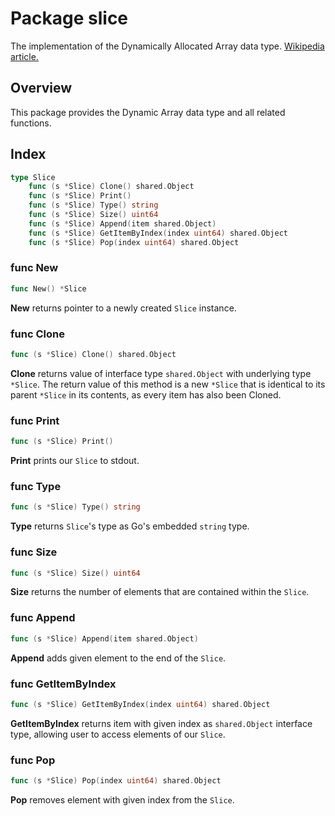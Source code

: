 # Package slice

The implementation of the Dynamically Allocated Array data type.
[Wikipedia article.](https://en.wikipedia.org/wiki/Dynamic_array)



## Overview

This package provides the Dynamic Array data type and all related functions.



## Index

```go
type Slice
    func (s *Slice) Clone() shared.Object
    func (s *Slice) Print()
    func (s *Slice) Type() string
    func (s *Slice) Size() uint64
    func (s *Slice) Append(item shared.Object)
    func (s *Slice) GetItemByIndex(index uint64) shared.Object
    func (s *Slice) Pop(index uint64) shared.Object
```


### func New

```go
func New() *Slice
```

**New** returns pointer to a newly created `Slice` instance. 


### func Clone

```go
func (s *Slice) Clone() shared.Object
```

**Clone** returns value of interface type `shared.Object` with underlying type
`*Slice`. The return value of this method is a new `*Slice` that is identical to
its parent `*Slice` in its contents, as every item has also been Cloned.


### func Print

```go
func (s *Slice) Print()
```

**Print** prints our `Slice` to stdout.


### func Type

```go
func (s *Slice) Type() string
```

**Type** returns `Slice`'s type as Go's embedded `string` type.


### func Size

```go
func (s *Slice) Size() uint64
```

**Size** returns the number of elements that are contained within the `Slice`.


### func Append

```go
func (s *Slice) Append(item shared.Object)
```

**Append** adds given element to the end of the `Slice`.


### func GetItemByIndex

```go
func (s *Slice) GetItemByIndex(index uint64) shared.Object
```

**GetItemByIndex** returns item with given index as `shared.Object` interface
type, allowing user to access elements of our `Slice`.


### func Pop

```go
func (s *Slice) Pop(index uint64) shared.Object
```

**Pop** removes element with given index from the `Slice`.